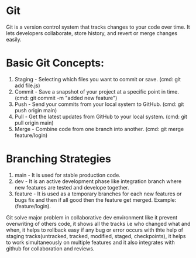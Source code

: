 # Git
Git is a version control system that tracks changes to your code over time.
It lets developers collaborate, store history, and revert or merge changes easily.

# Basic Git Concepts:
1. Staging - Selecting which files you want to commit or save. (cmd: git add file.js)
2. Commit -	Save a snapshot of your project at a specific point in time. (cmd: git commit -m "added new feature")
3. Push - Send your commits from your local system to GitHub. (cmd:	git push origin main)
4. Pull - Get the latest updates from GitHub to your local system. (cmd: git pull origin main)
5. Merge - Combine code from one branch into another. (cmd:	git merge feature/login)

# Branching Strategies
1. main - It is used for stable production code.
2. dev - It is an active development phase like integration branch where new features are tested and develope together.
3. feature - It is used as a temporary branches for each new features or bugs fix and then if all good then the feature get merged. Example:(feature/login).

Git solve major problem in collaborative dev environment like it prevent overwriting of others code, it shows all the tracks i.e who changed what and when, it helps to rollback easy if any bug or error occurs with thte help of staging tracks(untracked, tracked, modified, staged, checkpoints), it helps to work simultaneously on multiple features and it also integrates with github for collaboration and reviews.